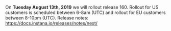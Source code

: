 On **Tuesday August 13th, 2019** we will rollout release 160. Rollout for US customers is scheduled between 6-8am (UTC) and rollout for EU customers between 8-10pm (UTC). Release notes: https://docs.instana.io/releases/notes/next/
